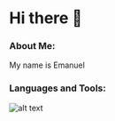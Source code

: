 # Hi there 👋

### About Me:
My name is Emanuel

### Languages and Tools:
![alt text]([https://github.com/[username]/[reponame]/blob/[branch]/image.jpg?raw=true](https://upload.wikimedia.org/wikipedia/commons/thumb/c/c3/Python-logo-notext.svg/1869px-Python-logo-notext.svg.png)https://upload.wikimedia.org/wikipedia/commons/thumb/c/c3/Python-logo-notext.svg/1869px-Python-logo-notext.svg.png)
